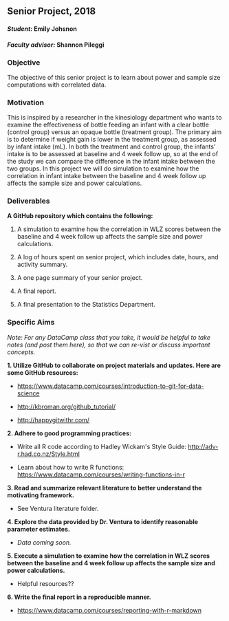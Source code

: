 ## Senior Project, 2018

#### _Student:_ Emily Johsnon

#### _Faculty advisor:_ Shannon Pileggi

### Objective

The objective of this senior project is to learn about power and sample size computations with correlated data. 

### Motivation 

This is inspired by a researcher in the kinesiology department who wants to examine the effectiveness of bottle feeding an infant with a clear bottle (control group) versus an opaque bottle (treatment group).  The primary aim is to determine if weight gain is lower in the treatment group, as assessed by infant intake (mL).  In both the treatment and control group, the infants’ intake is to be assessed at baseline and 4 week follow up, so at the end of the study we can compare the difference in the infant intake between the two groups.  In this project we will do simulation to examine how the correlation in infant intake between the baseline and 4 week follow up affects the sample size and power calculations.  


### Deliverables

**A GitHub repository which contains the following:**

1.  A simulation to examine how the correlation in WLZ scores between the baseline and 4 week follow up affects the sample size and power calculations.

2.  A log of hours spent on senior project, which includes date, hours, and activity summary.

3.  A one page summary of your senior project.

4.  A final report.

5.  A final presentation to the Statistics Department.


### Specific Aims

*Note: For any DataCamp class that you take, it would be helpful to take notes (and post them here), so that we can re-vist or discuss important concepts.*

**1.  Utilize GitHub to collaborate on project materials and updates.  Here are some GitHub resources:**

  + https://www.datacamp.com/courses/introduction-to-git-for-data-science

  + http://kbroman.org/github_tutorial/

  + http://happygitwithr.com/ 
  


**2.  Adhere to good programming practices:**

  + Write all R code according to Hadley Wickam's Style Guide: http://adv-r.had.co.nz/Style.html
  
  + Learn about how to write R functions: https://www.datacamp.com/courses/writing-functions-in-r 
  
  
  
**3.  Read and summarize relevant literature to better understand the motivating framework.**

+ See Ventura literature folder.  

**4.  Explore the data provided by Dr. Ventura to identify reasonable parameter estimates.**

+  *Data coming soon.*

**5.  Execute a simulation to examine how the correlation in WLZ scores between the baseline and 4 week follow up affects the sample size and power calculations.**

+  Helpful resources??

**6.  Write the final report in a reproducible manner.**

+  https://www.datacamp.com/courses/reporting-with-r-markdown


  